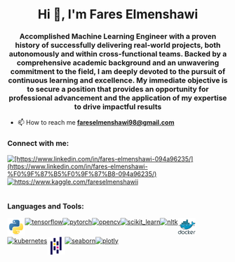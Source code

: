 <h1 align="center">Hi 👋, I'm Fares Elmenshawi</h1>
<h3 align="center">Accomplished Machine Learning Engineer with a proven history of successfully delivering real-world projects, both autonomously and within cross-functional teams. Backed by a comprehensive academic background and an unwavering commitment to the field, I am deeply devoted to the pursuit of continuous learning and excellence. My immediate objective is to secure a position that provides an opportunity for professional advancement and the application of my expertise to drive impactful results</h3>



- 📫 How to reach me **fareselmenshawi98@gmail.com**


<h3 align="left">Connect with me:</h3>
<p align="left">
<a href="https://www.linkedin.com/in/fares-elmenshawi-094a96235/" target="blank"><img align="center" src="https://raw.githubusercontent.com/rahuldkjain/github-profile-readme-generator/master/src/images/icons/Social/linked-in-alt.svg" alt="[https://www.linkedin.com/in/fares-elmenshawi-094a96235/](https://www.linkedin.com/in/fares-elmenshawi-%F0%9F%87%B5%F0%9F%87%B8-094a96235/)" height="30" width="40" /></a>
<a href="https://www.kaggle.com/fareselmenshawii" target="blank"><img align="center" src="https://raw.githubusercontent.com/rahuldkjain/github-profile-readme-generator/master/src/images/icons/Social/kaggle.svg" alt="https://www.kaggle.com/fareselmenshawii" height="30" width="40" /></a>
</p>

<div style="display: flex; flex-wrap: wrap;">
    <div style="margin-right: 20px;">
        <h3>Languages and Tools:</h3>
    </div>
    <div style="display: flex; flex-wrap: wrap;">
        <a href="https://www.python.org" target="_blank" rel="noreferrer">
            <img src="https://raw.githubusercontent.com/devicons/devicon/master/icons/python/python-original.svg" alt="python" width="40" height="40"/>
        </a>
        <a href="https://www.tensorflow.org" target="_blank" rel="noreferrer">
            <img src="https://www.vectorlogo.zone/logos/tensorflow/tensorflow-icon.svg" alt="tensorflow" width="40" height="40"/>
        </a>
        <a href="https://pytorch.org/" target="_blank" rel="noreferrer">
            <img src="https://www.vectorlogo.zone/logos/pytorch/pytorch-icon.svg" alt="pytorch" width="40" height="40"/>
        </a>
        <a href="https://opencv.org/" target="_blank" rel="noreferrer">
            <img src="https://www.vectorlogo.zone/logos/opencv/opencv-icon.svg" alt="opencv" width="40" height="40"/>
        </a>
        <a href="https://scikit-learn.org/" target="_blank" rel="noreferrer">
            <img src="https://upload.wikimedia.org/wikipedia/commons/0/05/Scikit_learn_logo_small.svg" alt="scikit_learn" width="40" height="40"/>
        </a>
        <a href="https://www.nltk.org/" target="_blank" rel="noreferrer">
            <img src="https://miro.medium.com/max/4800/1*-dNH8WI8Oy3etClaRvRCgw.webp" alt="nltk" width="40" height="40"/>
        </a>
        <a href="https://www.docker.com/" target="_blank" rel="noreferrer">
            <img src="https://raw.githubusercontent.com/devicons/devicon/master/icons/docker/docker-original-wordmark.svg" alt="docker" width="40" height="40"/>
        </a>
        <a href="https://kubernetes.io/" target="_blank" rel="noreferrer">
            <img src="https://www.vectorlogo.zone/logos/kubernetes/kubernetes-icon.svg" alt="kubernetes" width="40" height="40"/>
        </a>
        <a href="https://pandas.pydata.org/" target="_blank" rel="noreferrer">
            <img src="https://raw.githubusercontent.com/devicons/devicon/2ae2a900d2f041da66e950e4d48052658d850630/icons/pandas/pandas-original.svg" alt="pandas" width="40" height="40"/>
        </a>
        <a href="https://seaborn.pydata.org/" target="_blank" rel="noreferrer">
            <img src="https://seaborn.pydata.org/_images/logo-mark-lightbg.svg" alt="seaborn" width="40" height="40"/>
        </a>
        <a href="https://plotly.com/" target="_blank" rel="noreferrer">
            <img src="https://www.vectorlogo.zone/logos/plot_ly/plot_ly-icon.svg" alt="plotly" width="40" height="40"/>
        </a>
    </div>
</div>

